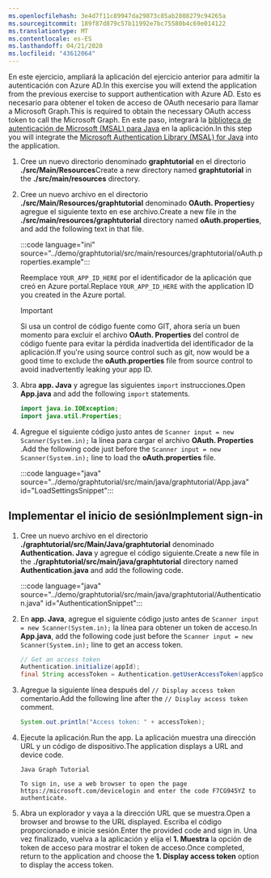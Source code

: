 ```yaml
---
ms.openlocfilehash: 3e4d7f11c89947da29873c85ab2808279c94265a
ms.sourcegitcommit: 189f87d879c57b11992e7bc75580b4c69e014122
ms.translationtype: MT
ms.contentlocale: es-ES
ms.lasthandoff: 04/21/2020
ms.locfileid: "43612064"
---
```

<!-- markdownlint-disable MD002 MD041 -->

<span data-ttu-id="07732-101">En este ejercicio, ampliará la aplicación del ejercicio anterior para admitir la autenticación con Azure AD.</span><span class="sxs-lookup"><span data-stu-id="07732-101">In this exercise you will extend the application from the previous exercise to support authentication with Azure AD.</span></span> <span data-ttu-id="07732-102">Esto es necesario para obtener el token de acceso de OAuth necesario para llamar a Microsoft Graph.</span><span class="sxs-lookup"><span data-stu-id="07732-102">This is required to obtain the necessary OAuth access token to call the Microsoft Graph.</span></span> <span data-ttu-id="07732-103">En este paso, integrará la [biblioteca de autenticación de Microsoft (MSAL) para Java](https://github.com/AzureAD/microsoft-authentication-library-for-java) en la aplicación.</span><span class="sxs-lookup"><span data-stu-id="07732-103">In this step you will integrate the [Microsoft Authentication Library (MSAL) for Java](https://github.com/AzureAD/microsoft-authentication-library-for-java) into the application.</span></span>

1. <span data-ttu-id="07732-104">Cree un nuevo directorio denominado **graphtutorial** en el directorio **./src/Main/Resources**</span><span class="sxs-lookup"><span data-stu-id="07732-104">Create a new directory named **graphtutorial** in the **./src/main/resources** directory.</span></span>

1. <span data-ttu-id="07732-105">Cree un nuevo archivo en el directorio **./src/Main/Resources/graphtutorial** denominado **OAuth. Properties**y agregue el siguiente texto en ese archivo.</span><span class="sxs-lookup"><span data-stu-id="07732-105">Create a new file in the **./src/main/resources/graphtutorial** directory named **oAuth.properties**, and add the following text in that file.</span></span>

    :::code language="ini" source="../demo/graphtutorial/src/main/resources/graphtutorial/oAuth.properties.example":::

    <span data-ttu-id="07732-106">Reemplace `YOUR_APP_ID_HERE` por el identificador de la aplicación que creó en Azure portal.</span><span class="sxs-lookup"><span data-stu-id="07732-106">Replace `YOUR_APP_ID_HERE` with the application ID you created in the Azure portal.</span></span>

    > [!IMPORTANT]
    > <span data-ttu-id="07732-107">Si usa un control de código fuente como GIT, ahora sería un buen momento para excluir el archivo **OAuth. Properties** del control de código fuente para evitar la pérdida inadvertida del identificador de la aplicación.</span><span class="sxs-lookup"><span data-stu-id="07732-107">If you're using source control such as git, now would be a good time to exclude the **oAuth.properties** file from source control to avoid inadvertently leaking your app ID.</span></span>

1. <span data-ttu-id="07732-108">Abra **app. Java** y agregue las siguientes `import` instrucciones.</span><span class="sxs-lookup"><span data-stu-id="07732-108">Open **App.java** and add the following `import` statements.</span></span>

    ```java
    import java.io.IOException;
    import java.util.Properties;
    ```

1. <span data-ttu-id="07732-109">Agregue el siguiente código justo antes de `Scanner input = new Scanner(System.in);` la línea para cargar el archivo **OAuth. Properties** .</span><span class="sxs-lookup"><span data-stu-id="07732-109">Add the following code just before the `Scanner input = new Scanner(System.in);` line to load the **oAuth.properties** file.</span></span>

    :::code language="java" source="../demo/graphtutorial/src/main/java/graphtutorial/App.java" id="LoadSettingsSnippet":::

## <a name="implement-sign-in"></a><span data-ttu-id="07732-110">Implementar el inicio de sesión</span><span class="sxs-lookup"><span data-stu-id="07732-110">Implement sign-in</span></span>

1. <span data-ttu-id="07732-111">Cree un nuevo archivo en el directorio **./graphtutorial/src/Main/Java/graphtutorial** denominado **Authentication. Java** y agregue el código siguiente.</span><span class="sxs-lookup"><span data-stu-id="07732-111">Create a new file in the **./graphtutorial/src/main/java/graphtutorial** directory named **Authentication.java** and add the following code.</span></span>

    :::code language="java" source="../demo/graphtutorial/src/main/java/graphtutorial/Authentication.java" id="AuthenticationSnippet":::

1. <span data-ttu-id="07732-112">En **app. Java**, agregue el siguiente código justo antes de `Scanner input = new Scanner(System.in);` la línea para obtener un token de acceso.</span><span class="sxs-lookup"><span data-stu-id="07732-112">In **App.java**, add the following code just before the `Scanner input = new Scanner(System.in);` line to get an access token.</span></span>

    ```java
    // Get an access token
    Authentication.initialize(appId);
    final String accessToken = Authentication.getUserAccessToken(appScopes);
    ```

1. <span data-ttu-id="07732-113">Agregue la siguiente línea después del `// Display access token` comentario.</span><span class="sxs-lookup"><span data-stu-id="07732-113">Add the following line after the `// Display access token` comment.</span></span>

    ```java
    System.out.println("Access token: " + accessToken);
    ```

1. <span data-ttu-id="07732-114">Ejecute la aplicación.</span><span class="sxs-lookup"><span data-stu-id="07732-114">Run the app.</span></span> <span data-ttu-id="07732-115">La aplicación muestra una dirección URL y un código de dispositivo.</span><span class="sxs-lookup"><span data-stu-id="07732-115">The application displays a URL and device code.</span></span>

    ```Shell
    Java Graph Tutorial

    To sign in, use a web browser to open the page https://microsoft.com/devicelogin and enter the code F7CG945YZ to authenticate.
    ```

1. <span data-ttu-id="07732-116">Abra un explorador y vaya a la dirección URL que se muestra.</span><span class="sxs-lookup"><span data-stu-id="07732-116">Open a browser and browse to the URL displayed.</span></span> <span data-ttu-id="07732-117">Escriba el código proporcionado e inicie sesión.</span><span class="sxs-lookup"><span data-stu-id="07732-117">Enter the provided code and sign in.</span></span> <span data-ttu-id="07732-118">Una vez finalizado, vuelva a la aplicación y elija el **1. Muestra** la opción de token de acceso para mostrar el token de acceso.</span><span class="sxs-lookup"><span data-stu-id="07732-118">Once completed, return to the application and choose the **1. Display access token** option to display the access token.</span></span>
